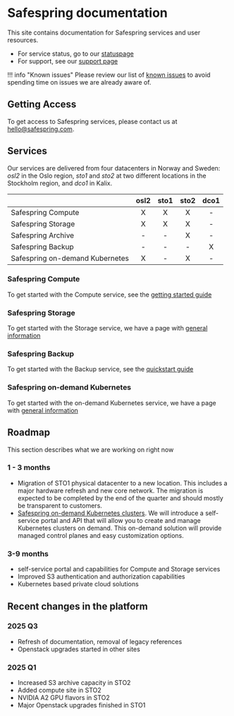 # Safespring documentation

This site contains documentation for Safespring services and user resources.

* For service status, go to our [statuspage](https://status.safespring.com)
* For support, see our [support page][sup]

!!! info "Known issues"
    Please review our list of [known issues][ki] to avoid spending time on issues
    we are already aware of.

## Getting Access

To get access to Safespring services, please contact us at hello@safespring.com.

## Services

Our services are delivered from four datacenters in Norway and Sweden: *osl2*
in the Oslo region,
*sto1* and *sto2* at two different locations in the Stockholm region,
and *dco1* in Kalix.

|                                  | osl2  | sto1  | sto2  | dco1  |
|:---------------------------------|:-----:|:-----:|:-----:|:-----:|
| Safespring Compute               |   X   |   X   |   X   |   -   |
| Safespring Storage               |   X   |   X   |   X   |   -   |
| Safespring Archive               |   -   |   -   |   X   |   -   |
| Safespring Backup                |   -   |   -   |   -   |   X   |
| Safespring on-demand Kubernetes  |   X   |   -   |   X   |   -   |


### Safespring Compute

To get started with the Compute service, see the [getting started guide](compute/getting-started.md)

### Safespring Storage

To get started with the Storage service, we have a page with [general
information](storage/getting-started.md)

### Safespring Backup

To get started with the Backup service,
see the [quickstart guide](backup/quickstart-guide.md)

### Safespring on-demand Kubernetes

To get started with the on-demand Kubernetes service,
we have a page with [general information](kubernetes/getting-started.md)

## Roadmap

This section describes what we are working on right now

### 1 - 3 months

* Migration of STO1 physical datacenter to a new location. This includes a major hardware refresh and new core network. The migration is expected to be completed by the end of the quarter and should mostly be transparent to customers.
* [Safespring on-demand Kubernetes clusters](https://www.safespring.com/en/services/containerplatform/). We will introduce a self-service portal and API that will allow you to create and manage Kubernetes clusters on demand. This on-demand solution will provide managed control planes and easy customization options.

### 3-9 months

* self-service portal and capabilities for Compute and Storage services
* Improved S3 authentication and authorization capabilities
* Kubernetes based private cloud solutions

## Recent changes in the platform

### 2025 Q3

* Refresh of documentation, removal of legacy references
* Openstack upgrades started in other sites

### 2025 Q1

* Increased S3 archive capacity in STO2
* Added compute site in STO2
* NVIDIA A2 GPU flavors in STO2
* Major Openstack upgrades finished in STO1

[ki]:service/known_issues.md
[sup]:service/support.md
